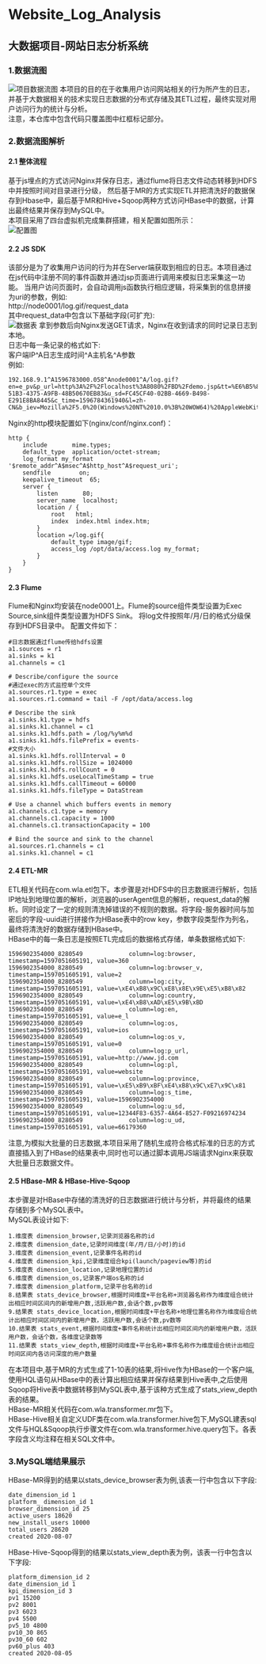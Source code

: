 # Website_Log_Analysis
## 大数据项目-网站日志分析系统
### 1.数据流图
![项目数据流图](https://github.com/liuwencong666/Website_Log_Analysis/blob/master/pics/项目数据流图.jpg) 
本项目的目的在于收集用户访问网站相关的行为所产生的日志，并基于大数据相关的技术实现日志数据的分布式存储及其ETL过程，最终实现对用户访问行为的统计与分析。<br>
注意，本仓库中包含代码只覆盖图中红框标记部分。<br>
### 2.数据流图解析
#### 2.1 整体流程<br>
基于js埋点的方式访问Nginx并保存日志，通过flume将日志文件动态转移到HDFS中并按照时间对目录进行分级，
然后基于MR的方式实现ETL并把清洗好的数据保存到Hbase中，最后基于MR和Hive+Sqoop两种方式访问HBase中的数据，计算出最终结果并保存到MySQL中。<br>
本项目采用了四台虚拟机完成集群搭建，相关配置如图所示：<br>
![配置图](https://github.com/liuwencong666/Website_Log_Analysis/blob/master/pics/配置图.jpg) 

#### 2.2 JS SDK
该部分是为了收集用户访问的行为并在Server端获取到相应的日志。本项目通过在js代码中注册不同的事件函数并通过jsp页面进行调用来模拟日志采集这一功能。
当用户访问页面时，会自动调用js函数执行相应逻辑，将采集到的信息拼接为uri的参数，例如: <br>
    http://node0001/log.gif/request_data <br>
其中request_data中包含以下基础字段(可扩充):<br>
![数据表](https://github.com/liuwencong666/Website_Log_Analysis/blob/master/pics/数据表格.jpg) 
拿到参数后向Nginx发送GET请求，Nginx在收到请求的同时记录日志到本地。<br>
日志中每一条记录的格式如下:<br>
客户端IP^A日志生成时间^A主机名^A参数<br>
例如:<br>
```
192.168.9.1^A1596783000.058^Anode0001^A/log.gif?en=e_pv&p_url=http%3A%2F%2Flocalhost%3A8080%2FBD%2Fdemo.jsp&tt=%E6%B5%8B%E8%AF%95%E9%A1%B5%E9%9D%A24&ver=1&pl=website&sdk=js&u_ud=7A6D4638-51B3-4375-A9FB-48B50670EB83&u_sd=FC45CF40-02BB-4669-B498-E291E8BA8445&c_time=1596784361940&l=zh-CN&b_iev=Mozilla%2F5.0%20(Windows%20NT%2010.0%3B%20WOW64)%20AppleWebKit%2F537.36%20(KHTML%2C%20like%20Gecko)%20Chrome%2F78.0.3904.108%20Safari%2F537.36&b_rst=1920*1080
```
Nginx的http模块配置如下(nginx/conf/nginx.conf)：
```
http {
    include       mime.types;
    default_type  application/octet-stream;
    log_format my_format '$remote_addr^A$msec^A$http_host^A$request_uri';
    sendfile        on;
    keepalive_timeout  65;
    server {
        listen       80;
        server_name  localhost;
        location / {
            root   html;
            index  index.html index.htm;
        }
        location =/log.gif{
            default_type image/gif;
            access_log /opt/data/access.log my_format;
        }
	}
}
```

#### 2.3 Flume
Flume和Nginx均安装在node0001上。Flume的source组件类型设置为Exec Source,sink组件类型设置为HDFS Sink。 将log文件按照年/月/日的格式分级保存到HDFS目录中。
配置文件如下：
```
#日志数据通过flume传给hdfs设置
a1.sources = r1
a1.sinks = k1
a1.channels = c1

# Describe/configure the source
#通过exec的方式监控单个文件
a1.sources.r1.type = exec
a1.sources.r1.command = tail -F /opt/data/access.log

# Describe the sink
a1.sinks.k1.type = hdfs
a1.sinks.k1.channel = c1
a1.sinks.k1.hdfs.path = /log/%y%m%d
a1.sinks.k1.hdfs.filePrefix = events-
#文件大小
a1.sinks.k1.hdfs.rollInterval = 0
a1.sinks.k1.hdfs.rollSize = 1024000
a1.sinks.k1.hdfs.rollCount = 0
a1.sinks.k1.hdfs.useLocalTimeStamp = true
a1.sinks.k1.hdfs.callTimeout = 60000
a1.sinks.k1.hdfs.fileType = DataStream

# Use a channel which buffers events in memory
a1.channels.c1.type = memory
a1.channels.c1.capacity = 1000
a1.channels.c1.transactionCapacity = 100

# Bind the source and sink to the channel
a1.sources.r1.channels = c1
a1.sinks.k1.channel = c1
```
#### 2.4 ETL-MR
ETL相关代码在com.wla.etl包下。本步骤是对HDFS中的日志数据进行解析，包括IP地址到地理位置的解析，浏览器的userAgent信息的解析，request_data的解析。同时设定了一定的规则清洗掉错误的不规则的数据。将字段-服务器时间与加密后的字段-uuid进行拼接作为HBase表中的row key，参数字段类型作为列名，最终将清洗好的数据存储到HBase中。<br>
HBase中的每一条日志是按照ETL完成后的数据格式存储，单条数据格式如下:<br>
```
1596902354000_8280549             column=log:browser, timestamp=1597051605191, value=360                                         
1596902354000_8280549             column=log:browser_v, timestamp=1597051605191, value=2                                         
1596902354000_8280549             column=log:city, timestamp=1597051605191, value=\xE4\xB8\x9C\xE8\x8E\x9E\xE5\xB8\x82           
1596902354000_8280549             column=log:country, timestamp=1597051605191, value=\xE4\xB8\xAD\xE5\x9B\xBD                     
1596902354000_8280549             column=log:en, timestamp=1597051605191, value=e_l                                               
1596902354000_8280549             column=log:os, timestamp=1597051605191, value=ios                                               
1596902354000_8280549             column=log:os_v, timestamp=1597051605191, value=0                                               
1596902354000_8280549             column=log:p_url, timestamp=1597051605191, value=http://www.jd.com                             
1596902354000_8280549             column=log:pl, timestamp=1597051605191, value=website                                           
1596902354000_8280549             column=log:province, timestamp=1597051605191, value=\xE5\xB9\xBF\xE4\xB8\x9C\xE7\x9C\x81       
1596902354000_8280549             column=log:s_time, timestamp=1597051605191, value=1596902354000                                 
1596902354000_8280549             column=log:u_sd, timestamp=1597051605191, value=12344F83-6357-4A64-8527-F09216974234           
1596902354000_8280549             column=log:u_ud, timestamp=1597051605191, value=66179360
```
注意,为模拟大批量的日志数据,本项目采用了随机生成符合格式标准的日志的方式直接插入到了HBase的结果表中,同时也可以通过脚本调用JS端请求Nginx来获取大批量日志数据文件。
#### 2.5 HBase-MR & HBase-Hive-Sqoop
本步骤是对HBase中存储的清洗好的日志数据进行统计与分析，并将最终的结果存储到多个MySQL表中。<br>
MySQL表设计如下:<br>
```
1.维度表 dimension_browser,记录浏览器名称的id
2.维度表 dimension_date,记录时间维度(年/月/日/小时)的id
3.维度表 dimension_event,记录事件名称的id
4.维度表 dimension_kpi,记录维度组合kpi(launch/pageview等)的id
5.维度表 dimension_location,记录地理位置的id
6.维度表 dimension_os,记录客户端os名称的id
7.维度表 dimension_platform,记录平台名称的id
8.结果表 stats_device_browser,根据时间维度+平台名称+浏览器名称作为维度组合统计出相应时间区间内的新增用户数,活跃用户数,会话个数,pv数等
9.结果表 stats_device_location,根据时间维度+平台名称+地理位置名称作为维度组合统计出相应时间区间内的新增用户数，活跃用户数,会话个数,pv数等
10.结果表 stats_event,根据时间维度+事件名称统计出相应时间区间内的新增用户数，活跃用户数，会话个数，各维度记录数等
11.结果表 stats_view_depth,根据时间维度+平台名称+事件名称作为维度组合统计出相应时间区间内各访问深度的用户数量
```
在本项目中,基于MR的方式生成了1-10表的结果,将Hive作为HBase的一个客户端,使用HQL语句从HBase中的表计算出相应结果并保存结果到Hive表中,之后使用Sqoop将Hive表中数据转移到MySQL表中,基于该种方式生成了stats_view_depth表的结果。<br>
HBase-MR相关代码在com.wla.transformer.mr包下。<br>
HBase-Hive相关自定义UDF类在com.wla.transformer.hive包下,MySQL建表sql文件与HQL&Sqoop执行步骤文件在com.wla.transformer.hive.query包下。各表字段含义均注释在相关SQL文件中。<br>
### 3.MySQL端结果展示
HBase-MR得到的结果以stats_device_browser表为例,该表一行中包含以下字段:<br>
```
date_dimension_id 1
platform_ dimension_id 1
browser_dimension_id 25
active_users 18620
new_install_users 10000
total_users 28620
created 2020-08-07
```
HBase-Hive-Sqoop得到的结果以stats_view_depth表为例，该表一行中包含以下字段:<br>
```
platform_dimension_id 2
date_dimension_id 1
kpi_dimension_id 3
pv1 15200
pv2 8001
pv3 6023
pv4 5500
pv5_10 4800
pv10_30 865
pv30_60 602
pv60_plus 403
created 2020-08-05
```





